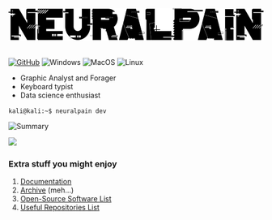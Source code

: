 <p align="center">
  <picture>
    <source srcset="assets/images/neuralpain-dark.svg" media="(prefers-color-scheme: dark)" height="64px">
    <img src="assets/images/neuralpain-light.svg" height="64px">
  </picture><br><br> 
</p>

[![GitHub](https://img.shields.io/badge/GitHub-100000?style=for-the-badge&logo=github&logoColor=white)](https://github.com/neuralpain)
![Windows](https://img.shields.io/badge/Windows-0078D6?style=for-the-badge&logo=windows&logoColor=white)
![MacOS](https://img.shields.io/badge/mac%20os-000000?style=for-the-badge&logo=apple&logoColor=white)
![Linux](https://img.shields.io/badge/Linux-FCC624?style=for-the-badge&logo=linux&logoColor=black)

- Graphic Analyst and Forager
- Keyboard typist
- Data science enthusiast

```
kali@kali:~$ neuralpain dev
```


![Summary](https://github-profile-summary-cards.vercel.app/api/cards/profile-details?username=neuralpain&theme=vue)

![](https://hits.seeyoufarm.com/api/count/incr/badge.svg?url=https%3A%2F%2Fgithub.com%2Fneuralpain1212%2Fhit-counter)

### Extra stuff you might enjoy
1. [Documentation](./docs)
2. [Archive](./archive) (meh...)
3. [Open-Source Software List](./docs/OpenSourceSoftwareList.md)
4. [Useful Repositories List](./docs/UsefulRepositories.md)
